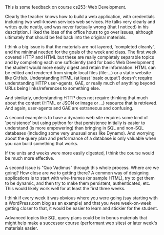 
This is some feedback on course cs253: Web Development.  

Clearly the teacher knows how to build a web application, with credentials including two well-known services web services.  He 
talks very clearly and writes quite neatly, and was never factually wrong (that I noticed) in his description.  I liked the 
idea of the office hours to go over issues, although ultimately that should be fed back into the original materials.

I think a big issue is that the materials are not layered, 'completed cleanly', and the minimal needed for the goals of the week and class.
The first week covered HTTP and HTML but these are really completely separable topics and by completing each one sufficiently
(and for basic Web Development) the student would more easily digest and retain the information.  HTML can be edited and rendered from
simple local files (file:...) or a static website like GitHub.  Understanding HTML (at least 'basic output') doesn't require understanding 
HTTP user-agents, GAE, or really much of anything beyond URLs being links/references to something else.  

And similarly, understanding HTTP does not require thinking that much about the content (HTML or JSON or image or ...) resource that is retrieved.  And again, user-agents and GAE are extraneous and confusing. 

A second example is to have a dynamic web site requires some kind of 'persistence' but using python for that persistence
initially is easier to understand (is more empowering) than bringing in SQL and non-SQL databases (including some very unusual 
ones like Dynamo).  And worrying about the query plan and performance of a database is only valuable when you can build
something that works.

If the units and weeks were more easily digested, I think the course would be much more effective.


A second issue is "Quo Vadimus" through this whole process.  Where are we going?  How close are we to getting there?
A common way of designing applications is to start with wire-frames (or sample HTML), try to get them to be dynamic,
and then try to make them persistent, authenticated, etc.  This would likely work well for at least the first three weeks.  

I think if every week it was obvious where you were going (say starting with a WordPress.com
blog as an example) and that you were week-on-week getting closer to that, it would be easier to learn and stickier for the student.


Advanced topics like SQL query plans could be in bonus materials that might help make a successor course (performant web sites) 
or later week's materials easier.  




